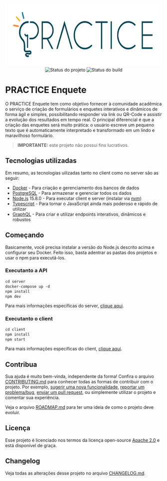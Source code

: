 <p align="center">
    <img width="600" height="200" src=".github/logo.png" title="Logo do projeto"><br />
    <img src="https://img.shields.io/maintenance/yes/2020?style=for-the-badge" title="Status do projeto">
    <img src="https://img.shields.io/github/workflow/status/ccuffs/template/ci.uffs.cc?label=Build&logo=github&logoColor=white&style=for-the-badge" title="Status do build">
</p>

# PRACTICE Enquete

O PRACTICE Enquete tem como objetivo fornecer à comunidade acadêmica o serviço de criação de formulários e enquetes interativos e dinâmicos de forma ágil e simples, possibilitando responder via link ou QR-Code e assistir a evolução dos resultados em tempo real. O principal diferencial é que a criação das enquetes será muito prática: o usuário escreve um pequeno texto que é automaticamente interpretado e transformado em um lindo e maravilhoso formulário.

> **IMPORTANTE:** este projeto não possui fins lucrativos.

## Tecnologias utilizadas

Em resumo, as tecnologias uilizadas tanto no client como no server são as seguir:

- [Docker](https://www.docker.com/) - Para criação e gerenciamento dos bancos de dados
- [PostgreSQL](https://www.postgresql.org/) - Para armazenar e gerenciar todos os dados
- [Node.js](https://nodejs.org/en/) 15.8.0 - Para executar client e server (instalar via [nvm](https://github.com/nvm-sh/nvm))
- [Typescript](https://www.typescriptlang.org/) - Para tornar o JavaScript ainda mais poderoso e rápido de utilizar
- [GraphQL](https://graphql.org/) - Para criar e utilizar endpoints interativos, dinâmicos e robustos

## Começando

Basicamente, você precisa instalar a versão do Node.js descrito acima e configurar seu Docker. Feito isso, basta adentrar as pastas dos projetos e usar o npm para executá-los.

### Executanto a API

```
cd server
docker-compose up -d
npm install
npm dev
```

Para mais informações específicas do server, [clique aqui](./server/).

### Executanto o client

```
cd client
npm install
npm start
```

Para mais informações específicas do client, [clique aqui](./client/).

## Contribua

Sua ajuda é muito bem-vinda, independente da forma! Confira o arquivo [CONTRIBUTING.md](CONTRIBUTING.md) para conhecer todas as formas de contribuir com o projeto. Por exemplo, [sugerir uma nova funcionalidade](https://github.com/ccuffs/template/issues/new?assignees=&labels=&template=feature_request.md&title=), [reportar um problema/bug](https://github.com/ccuffs/template/issues/new?assignees=&labels=bug&template=bug_report.md&title=), [enviar um pull request](https://github.com/ccuffs/hacktoberfest/blob/master/docs/tutorial-pull-request.md), ou simplemente utilizar o projeto e comentar sua experiência.

Veja o arquivo [ROADMAP.md](ROADMAP.md) para ter uma ideia de como o projeto deve evoluir.

## Licença

Esse projeto é licenciado nos termos da licença open-source [Apache 2.0](https://choosealicense.com/licenses/apache-2.0/) e está disponível de graça.

## Changelog

Veja todas as alterações desse projeto no arquivo [CHANGELOG.md](CHANGELOG.md).
